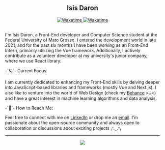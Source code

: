 <h2 align="center"> Isis Daron </h2>
<div align="center">
    <a href="https://www.linkedin.com/in/isisdaron/">
      <img src="https://img.shields.io/badge/LinkedIn-0077B5?&logo=linkedin&style=social" alt="Wakatime">
    </a>
    <a href="https://wakatime.com/@isismd">
        <img src="https://wakatime.com/badge/user/e32e8020-ddf2-40ad-8032-0eb24a5ebb6e.svg?style=social" alt="Wakatime">
    </a>
</div>

<br/>

I'm Isis Daron, a Front-End developer and Computer Science student at the Federal University of Mato Grosso. I entered the development world in late 2021, and for the past six months I have been working as an Front-End Intern, primarily utilizing the Vue framework. Additionally, I actively contribute as a volunteer developer at my university's junior company, where we use React library.


-`🪐´- Current Focus:

I am currently dedicated to enhancing my Front-End skills by delving deeper into JavaScript-based libraries and frameworks (mostly Vue and Next.js). I also like to venture into the world of Web Design (check my [Behance](https://www.behance.net/isismd) >ᴗ<) and have a great interest in machine learning algorithms and data analysis.

-`💌´- How to Reach Me:

Feel free to connect with me on [LinkedIn](https://www.linkedin.com/in/isisdaron/) or drop me an [email](mailto:contato.isisdaron@gmail.com). I'm passionate about the open-source community and always open to collaboration or discussions about exciting projects ₍ᐢ. ̫ .ᐢ₎

---

<div align="center">
  <a href="https://skillicons.dev">
    <img src="https://skillicons.dev/icons?i=vue,angular,next,react,python,java,figma" />
  </a>
</div>
